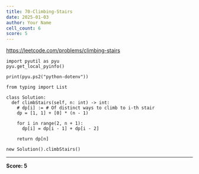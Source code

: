 ```yaml
---
title: 70-Climbing-Stairs
date: 2025-01-03
author: Your Name
cell_count: 6
score: 5
---
```


https://leetcode.com/problems/climbing-stairs


```
import pyutil as pyu
pyu.get_local_pyinfo()
```


```
print(pyu.ps2("python-dotenv"))
```


```
from typing import List
```


```
class Solution:
  def climbStairs(self, n: int) -> int:
    # dp[i] := # Of distinct ways to climb to i-th stair
    dp = [1, 1] + [0] * (n - 1)

    for i in range(2, n + 1):
      dp[i] = dp[i - 1] + dp[i - 2]

    return dp[n]
```


```
new Solution().climbStairs()
```


---
**Score: 5**